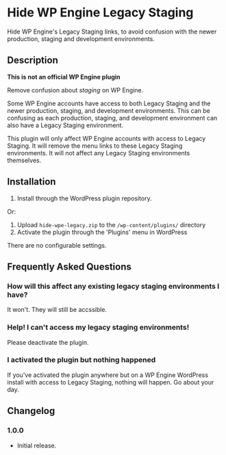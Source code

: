 # Hide WP Engine Legacy Staging
Hide WP Engine's Legacy Staging links, to avoid confusion with the newer production, staging and development environments.

## Description

**This is not an official WP Engine plugin**

Remove confusion about _staging_ on WP Engine.

Some WP Engine accounts have access to both Legacy Staging and the newer production, staging, and development environments. This can be confusing as each production, staging, and development environment can also have a Legacy Staging environment.

This plugin will only affect WP Engine accounts with access to Legacy Staging. It will remove the menu links to these Legacy Staging environments. It will not affect any Legacy Staging environments themselves.

## Installation

1. Install through the WordPress plugin repository.

Or:

1. Upload `hide-wpe-legacy.zip` to the `/wp-content/plugins/` directory
2. Activate the plugin through the 'Plugins' menu in WordPress

There are no configurable settings.

## Frequently Asked Questions

### How will this affect any existing legacy staging environments I have?

It won't. They will still be accssible.

### Help! I can't access my legacy staging environments!

Please deactivate the plugin.

### I activated the plugin but nothing happened

If you've activated the plugin anywhere but on a WP Engine WordPress install with access to Legacy Staging, nothing will happen. Go about your day.

## Changelog

### 1.0.0
* Initial release.
